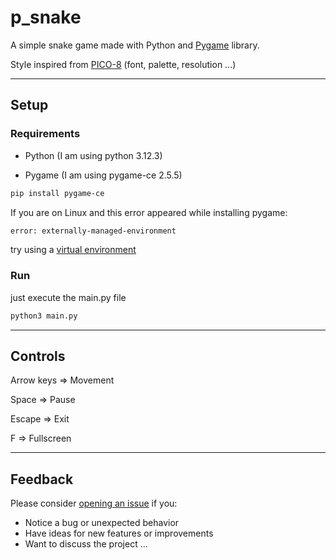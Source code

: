 # p_snake 
A simple snake game made with Python and [Pygame](https://pyga.me/) library.

Style inspired from [PICO-8](https://www.lexaloffle.com/pico-8.php) (font, palette, resolution ...)

---

## Setup

### Requirements
* Python (I am using python 3.12.3) 

* Pygame (I am using pygame-ce 2.5.5)
```bash
pip install pygame-ce
```
If you are on Linux and this error appeared while installing pygame:
```bash
error: externally-managed-environment
```
try using a [virtual environment](https://docs.python.org/3/library/venv.html)

### Run
just execute the main.py file
```bash
python3 main.py
```

---

## Controls
Arrow keys => Movement

Space => Pause

Escape => Exit

F => Fullscreen

---

## Feedback
Please consider [opening an issue](https://github.com/abdelkarimLog/python-snake-game/issues/new) if you:
- Notice a bug or unexpected behavior
- Have ideas for new features or improvements
- Want to discuss the project ...

